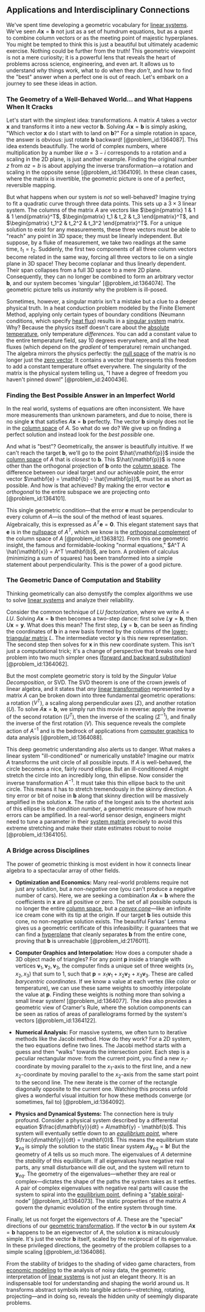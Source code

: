 ## Applications and Interdisciplinary Connections

We've spent time developing a geometric vocabulary for [linear systems](@article_id:147356). We've seen $A\mathbf{x} = \mathbf{b}$ not just as a set of humdrum equations, but as a quest to combine column vectors or as the meeting point of majestic hyperplanes. You might be tempted to think this is just a beautiful but ultimately academic exercise. Nothing could be further from the truth! This geometric viewpoint is not a mere curiosity; it is a powerful lens that reveals the heart of problems across science, engineering, and even art. It allows us to understand *why* things work, what to do when they *don't*, and how to find the "best" answer when a perfect one is out of reach. Let's embark on a journey to see these ideas in action.

### The Geometry of a Well-Behaved World... and What Happens When It Cracks

Let's start with the simplest idea: transformations. A matrix $A$ takes a vector $\mathbf{x}$ and transforms it into a new vector $\mathbf{b}$. Solving $A\mathbf{x} = \mathbf{b}$ is simply asking, "Which vector $\mathbf{x}$ do I start with to land on $\mathbf{b}$?" For a simple rotation in space, the answer is obvious: just rotate $\mathbf{b}$ backward! [@problem_id:1364087]. This idea extends beautifully. The world of complex numbers, where multiplication by a number like $a = 3 - i$ corresponds to a rotation and a scaling in the 2D plane, is just another example. Finding the original number $z$ from $az = b$ is about applying the inverse transformation—a rotation and scaling in the opposite sense [@problem_id:1364109]. In these clean cases, where the matrix is invertible, the geometric picture is one of a perfect, reversible mapping.

But what happens when our system is *not* so well-behaved? Imagine trying to fit a quadratic curve through three data points. This sets up a $3 \times 3$ linear system. The columns of the matrix $A$ are vectors like $\begin{pmatrix} 1 & 1 & 1 \end{pmatrix}^T$, $\begin{pmatrix} t_1 & t_2 & t_3 \end{pmatrix}^T$, and $\begin{pmatrix} t_1^2 & t_2^2 & t_3^2 \end{pmatrix}^T$. For a unique solution to exist for any measurements, these three vectors must be able to "reach" any point in 3D space; they must be linearly independent. But suppose, by a fluke of measurement, we take two readings at the same time, $t_1 = t_2$. Suddenly, the first two components of all three column vectors become related in the same way, forcing all three vectors to lie on a single plane in 3D space! They become coplanar and thus linearly dependent. Their span collapses from a full 3D space to a mere 2D plane. Consequently, they can no longer be combined to form an arbitrary vector $\mathbf{b}$, and our system becomes 'singular' [@problem_id:1364074]. The geometric picture tells us *instantly* why the problem is ill-posed.

Sometimes, however, a singular matrix isn't a mistake but a clue to a deeper physical truth. In a heat conduction problem modeled by the Finite Element Method, applying only certain types of boundary conditions (Neumann conditions, which specify [heat flux](@article_id:137977)) results in a [singular system](@article_id:140120) matrix. Why? Because the physics itself doesn't care about the [absolute temperature](@article_id:144193), only temperature *differences*. You can add a constant value to the entire temperature field, say 10 degrees everywhere, and all the heat fluxes (which depend on the *gradient* of temperature) remain unchanged. The algebra mirrors the physics perfectly: the [null space](@article_id:150982) of the matrix is no longer just the [zero vector](@article_id:155695). It contains a vector that represents this freedom to add a constant temperature offset everywhere. The singularity of the matrix is the physical system telling us, "I have a degree of freedom you haven't pinned down!" [@problem_id:2400436].

### Finding the Best Possible Answer in an Imperfect World

In the real world, systems of equations are often inconsistent. We have more measurements than unknown parameters, and due to noise, there is no single $\mathbf{x}$ that satisfies $A\mathbf{x} = \mathbf{b}$ perfectly. The vector $\mathbf{b}$ simply does not lie in the [column space](@article_id:150315) of $A$. So what do we do? We give up on finding a perfect solution and instead look for the *best possible* one.

And what is "best"? Geometrically, the answer is beautifully intuitive. If we can't reach the target $\mathbf{b}$, we'll go to the point $\hat{\mathbf{p}}$ inside the [column space](@article_id:150315) of $A$ that is *closest* to $\mathbf{b}$. This $\hat{\mathbf{p}}$ is none other than the orthogonal projection of $\mathbf{b}$ onto the [column space](@article_id:150315). The difference between our ideal target and our achievable point, the error vector $\mathbf{e} = \mathbf{b} - \hat{\mathbf{p}}$, must be as short as possible. And how is that achieved? By making the error vector $\mathbf{e}$ *orthogonal* to the entire subspace we are projecting onto [@problem_id:1364101].

This single geometric condition—that the error $\mathbf{e}$ must be perpendicular to every column of $A$—is the soul of the method of least squares. Algebraically, this is expressed as $A^T \mathbf{e} = \mathbf{0}$. This elegant statement says that $\mathbf{e}$ is in the [nullspace](@article_id:170842) of $A^T$, which we know is the [orthogonal complement](@article_id:151046) of the column space of $A$ [@problem_id:1363812]. From this one geometric insight, the famous and formidable-looking "normal equations," $A^T A \hat{\mathbf{x}} = A^T \mathbf{b}$, are born. A problem of calculus (minimizing a sum of squares) has been transformed into a simple statement about perpendicularity. This is the power of a good picture.

### The Geometric Dance of Computation and Stability

Thinking geometrically can also demystify the complex algorithms we use to solve [linear systems](@article_id:147356) and analyze their reliability.

Consider the common technique of *LU factorization*, where we write $A = LU$. Solving $A\mathbf{x} = \mathbf{b}$ then becomes a two-step dance: first solve $L\mathbf{y} = \mathbf{b}$, then $U\mathbf{x} = \mathbf{y}$. What does this mean? The first step, $L\mathbf{y} = \mathbf{b}$, can be seen as finding the coordinates of $\mathbf{b}$ in a new basis formed by the columns of the [lower-triangular matrix](@article_id:633760) $L$. The intermediate vector $\mathbf{y}$ is this new representation. The second step then solves for $\mathbf{x}$ in this new coordinate system. This isn't just a computational trick; it's a change of perspective that breaks one hard problem into two much simpler ones ([forward and backward substitution](@article_id:142294)) [@problem_id:1364062].

But the most complete geometric story is told by the *Singular Value Decomposition*, or SVD. The SVD theorem is one of the crown jewels of linear algebra, and it states that *any* [linear transformation](@article_id:142586) represented by a matrix $A$ can be broken down into three fundamental geometric operations: a rotation ($V^T$), a scaling along perpendicular axes ($\Sigma$), and another rotation ($U$). To solve $A\mathbf{x} = \mathbf{b}$, we simply run this movie in reverse: apply the inverse of the second rotation ($U^T$), then the inverse of the scaling ($\Sigma^{-1}$), and finally the inverse of the first rotation ($V$). This sequence reveals the complete action of $A^{-1}$ and is the bedrock of applications from [computer graphics](@article_id:147583) to data analysis [@problem_id:1364088].

This deep geometric understanding also alerts us to danger. What makes a linear system "ill-conditioned" or numerically unstable? Imagine our matrix $A$ transforms the unit circle of all possible inputs. If $A$ is well-behaved, the circle becomes a nice, fairly round ellipse. But an ill-conditioned $A$ might stretch the circle into an incredibly long, thin ellipse. Now consider the inverse transformation $A^{-1}$. It must take this thin ellipse back to the unit circle. This means it has to stretch tremendously in the skinny direction. A tiny error or bit of noise in $\mathbf{b}$ along that skinny direction will be massively amplified in the solution $\mathbf{x}$. The ratio of the longest axis to the shortest axis of this ellipse is the *condition number*, a geometric measure of how much errors can be amplified. In a real-world sensor design, engineers might need to tune a parameter in their [system matrix](@article_id:171736) precisely to avoid this extreme stretching and make their state estimates robust to noise [@problem_id:1364105].

### A Bridge across Disciplines

The power of geometric thinking is most evident in how it connects linear algebra to a spectacular array of other fields.

*   **Optimization and Economics:** Many real-world problems require not just any solution, but a *non-negative* one (you can't produce a negative number of cars). Here, we are seeking a combination $A\mathbf{x} = \mathbf{b}$ where the coefficients in $\mathbf{x}$ are all positive or zero. The set of all possible outputs is no longer the entire [column space](@article_id:150315), but a *[convex cone](@article_id:261268)*—like an infinite ice cream cone with its tip at the origin. If our target $\mathbf{b}$ lies outside this cone, no non-negative solution exists. The beautiful Farkas' Lemma gives us a geometric certificate of this infeasibility: it guarantees that we can find a [hyperplane](@article_id:636443) that cleanly separates $\mathbf{b}$ from the entire cone, proving that $\mathbf{b}$ is unreachable [@problem_id:2176011].

*   **Computer Graphics and Interpolation:** How does a computer shade a 3D object made of triangles? For any point $\mathbf{p}$ inside a triangle with vertices $\mathbf{v}_1, \mathbf{v}_2, \mathbf{v}_3$, the computer finds a unique set of three weights $(x_1, x_2, x_3)$ that sum to 1, such that $\mathbf{p} = x_1 \mathbf{v}_1 + x_2 \mathbf{v}_2 + x_3 \mathbf{v}_3$. These are called *barycentric coordinates*. If we know a value at each vertex (like color or temperature), we can use these same weights to smoothly interpolate the value at $\mathbf{p}$. Finding these weights is nothing more than solving a small linear system! [@problem_id:1364077]. The idea also provides a geometric view of Cramer's Rule, where the solution components can be seen as ratios of areas of parallelograms formed by the system's vectors [@problem_id:1364122].

*   **Numerical Analysis:** For massive systems, we often turn to iterative methods like the Jacobi method. How do they work? For a 2D system, the two equations define two lines. The Jacobi method starts with a guess and then "walks" towards the intersection point. Each step is a peculiar rectangular move: from the current point, you find a new $x_1$-coordinate by moving parallel to the $x_1$-axis to the first line, and a new $x_2$-coordinate by moving parallel to the $x_2$-axis from the same start point to the second line. The new iterate is the corner of the rectangle diagonally opposite to the current one. Watching this process unfold gives a wonderful visual intuition for how these methods converge (or sometimes, fail to) [@problem_id:1364092].

*   **Physics and Dynamical Systems:** The connection here is truly profound. Consider a physical system described by a differential equation $\frac{d\mathbf{y}}{dt} = A\mathbf{y} - \mathbf{b}$. This system will eventually settle down to an *[equilibrium point](@article_id:272211)*, where $\frac{d\mathbf{y}}{dt} = \mathbf{0}$. This means the equilibrium state $\mathbf{y}_{eq}$ is simply the solution to the static linear system $A \mathbf{y}_{eq} = \mathbf{b}$! But the geometry of $A$ tells us so much more. The eigenvalues of $A$ determine the *stability* of this equilibrium. If all eigenvalues have negative real parts, any small disturbance will die out, and the system will return to $\mathbf{y}_{eq}$. The geometry of the eigenvalues—whether they are real or complex—dictates the shape of the paths the system takes as it settles. A pair of complex eigenvalues with negative real parts will cause the system to spiral into the [equilibrium point](@article_id:272211), defining a "[stable spiral](@article_id:269084)-node" [@problem_id:1364073]. The static properties of the matrix $A$ govern the dynamic evolution of the entire system through time.

Finally, let us not forget the eigenvectors of $A$. These are the "special" directions of our [geometric transformation](@article_id:167008). If the vector $\mathbf{b}$ in our system $A\mathbf{x} = \mathbf{b}$ happens to be an eigenvector of $A$, the solution $\mathbf{x}$ is miraculously simple. It's just the vector $\mathbf{b}$ itself, scaled by the reciprocal of its eigenvalue. In these privileged directions, the geometry of the problem collapses to a simple scaling [@problem_id:1364086].

From the stability of bridges to the shading of video game characters, from [economic modeling](@article_id:143557) to the analysis of noisy data, the geometric interpretation of [linear systems](@article_id:147356) is not just an elegant theory. It is an indispensable tool for understanding and shaping the world around us. It transforms abstract symbols into tangible actions—stretching, rotating, projecting—and in doing so, reveals the hidden unity of seemingly disparate problems.